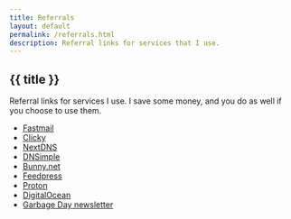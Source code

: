 ```yaml
---
title: Referrals
layout: default
permalink: /referrals.html
description: Referral links for services that I use.
---
```

<h2 class="page-header">{{ title }}</h2>

Referral links for services I use. I save some money, and you do as well if you choose to use them.

<ul class="link-list">
  <li><a onclick="clicky?.log('/referrals','Fastmail referral', 'click')" href="https://ref.fm/u30190984">Fastmail</a></li>
  <li><a onclick="clicky?.log('/referrals', 'Clicky referral', 'click')" href="https://clicky.com/101449513">Clicky</a></li>
  <li><a onclick="clicky?.log('/referrals','NextDNS referral', 'click')" href="https://nextdns.io/?from=m56mt3z6">NextDNS</a></li>
  <li><a onclick="clicky?.log('/referrals','DNSimple referral', 'click')" href="https://dnsimple.com/r/3a7cbb9e15df8f">DNSimple</a></li>
  <li><a onclick="clicky?.log('/referrals','Bunny.net referral', 'click')" href="https://bunny.net?ref=revw3mehej">Bunny.net</a></li>
  <li><a onclick="clicky?.log('/referrals','Feedpress referral', 'click')" href="https://feedpress.com/?affid=34370">Feedpress</a></li>
  <li><a onclick="clicky?.log('/referrals','Proton referral', 'click')" href="https://pr.tn/ref/X775YX40Z50G">Proton</a></li>
  <li><a onclick="clicky?.log('/referrals','DigitalOcean referral', 'click')" href="https://m.do.co/c/3635bf99aee2">DigitalOcean</a></li>
  <li><a onclick="clicky?.log(‘/referrals’,’Garbage Day referral’, ‘click’)" href="https://www.garbageday.email/subscribe?ref=4JeD4bFKQE">Garbage Day newsletter</a></li>
</ul>